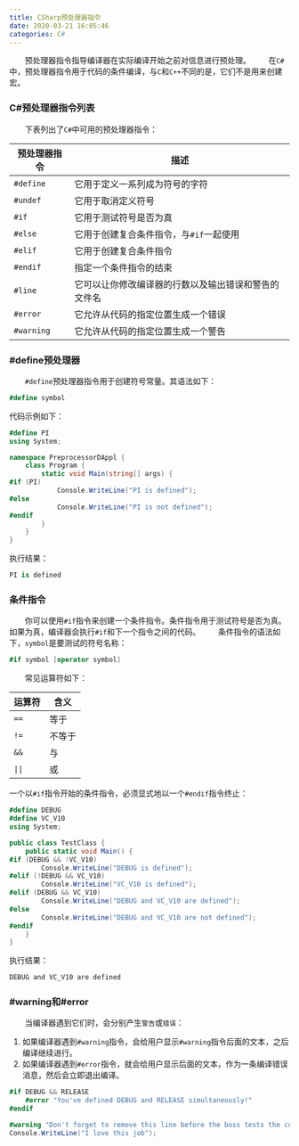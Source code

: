 ```yaml
---
title: CSharp预处理器指令
date: 2020-03-21 16:05:46
categories: C#
---
```

&emsp;&emsp;预处理器指令指导编译器在实际编译开始之前对信息进行预处理。<!--more-->
&emsp;&emsp;在`C#`中，预处理器指令用于代码的条件编译，与`C`和`C++`不同的是，它们不是用来创建宏。

### C#预处理器指令列表

&emsp;&emsp;下表列出了`C#`中可用的预处理器指令：

预处理器指令 | 描述
------------|------
`#define`   | 它用于定义一系列成为符号的字符
`#undef`    | 它用于取消定义符号
`#if`       | 它用于测试符号是否为真
`#else`     | 它用于创建复合条件指令，与`#if`一起使用
`#elif`     | 它用于创建复合条件指令
`#endif`    | 指定一个条件指令的结束
`#line`     | 它可以让你修改编译器的行数以及输出错误和警告的文件名
`#error`    | 它允许从代码的指定位置生成一个错误
`#warning`  | 它允许从代码的指定位置生成一个警告

### \#define预处理器

&emsp;&emsp;`#define`预处理器指令用于创建符号常量。其语法如下：

``` cs
#define symbol
```

代码示例如下：

``` cs
#define PI
using System;

namespace PreprocessorDAppl {
    class Program {
        static void Main(string[] args) {
#if (PI)
            Console.WriteLine("PI is defined");
#else
            Console.WriteLine("PI is not defined");
#endif
        }
    }
}
```

执行结果：

``` cs
PI is defined
```

### 条件指令

&emsp;&emsp;你可以使用`#if`指令来创建一个条件指令。条件指令用于测试符号是否为真。如果为真，编译器会执行`#if`和下一个指令之间的代码。
&emsp;&emsp;条件指令的语法如下，`symbol`是要测试的符号名称：

``` cs
#if symbol [operator symbol]
```

&emsp;&emsp;常见运算符如下：

运算符                     | 含义
--------------------------|----
`==`                      | 等于
`!=`                      | 不等于
`&&`                      | 与
<code>&#124;&#124;</code> | 或

一个以`#if`指令开始的条件指令，必须显式地以一个`#endif`指令终止：

``` cs
#define DEBUG
#define VC_V10
using System;

public class TestClass {
    public static void Main() {
#if (DEBUG && !VC_V10)
        Console.WriteLine("DEBUG is defined");
#elif (!DEBUG && VC_V10)
        Console.WriteLine("VC_V10 is defined");
#elif (DEBUG && VC_V10)
        Console.WriteLine("DEBUG and VC_V10 are defined");
#else
        Console.WriteLine("DEBUG and VC_V10 are not defined");
#endif
    }
}
```

执行结果：

``` cs
DEBUG and VC_V10 are defined
```

### \#warning和\#error

&emsp;&emsp;当编译器遇到它们时，会分别产生`警告`或`错误`：

1. 如果编译器遇到`#warning`指令，会给用户显示`#warning`指令后面的文本，之后编译继续进行。
2. 如果编译器遇到`#error`指令，就会给用户显示后面的文本，作为一条编译错误消息，然后会立即退出编译。

``` cs
#if DEBUG && RELEASE
    #error "You've defined DEBUG and RELEASE simultaneously!"
#endif

#warning "Don't forget to remove this line before the boss tests the code!"
Console.WriteLine("I love this job");
```